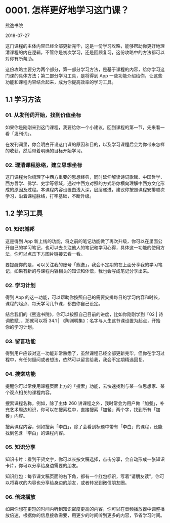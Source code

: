 # 0001. 怎样更好地学习这门课？

熊逸书院

2018-07-27

这门课程的主体内容已经全部更新完毕，这是一份学习攻略，能够帮助你更好地理清课程的内在逻辑，不管你是初次学习，还是回顾复习，这份攻略中的方法都可以对你有所帮助。

这份攻略主要分为两个部分，第一部分学习方法，是基于课程的内容，给你学习这门课的具体方法；第二部分学习工具，是将得到 App 一些功能介绍给你，让这些功能和课程内容结合起来，成为你提高效率的学习工具。

## 1.1 学习方法

### 01. 从发刊词开始，找到价值坐标

如果你是刚刚来到这门课程，我要给你一个小建议，回到课程的第一节，先来看一看「发刊词」。

在发刊词里，你会明白开设这门课的原因和目的，以及学习课程后会为你带来怎样的收获，然后带着明确的目标开始学习。

### 02. 理清课程脉络，建立思想坐标

这门课程为你梳理了中西方重要的思想经典，同时延伸解读诗词歌赋、中国哲学、西方哲学、佛学、史学等领域，通过中西方对照的方式带你横向理解中西方文化形成的原因及过程。本课程内容设置由浅入深，层层递进，建议你按照课程安排顺次学习，沿着课程脉络，打牢基础，不断升级。

## 1.2 学习工具

### 01. 知识城邦

这是得到 App 新上线的功能，将之前的笔记功能做了再次升级，你可以在里面公开自己的学习笔记，也可以去关注他人的笔记和学习心得，具体这一功能的使用方法，你可以点击下方图片链接去看一看。

要提醒你的是，可以关注我的账号「熊逸」，我会不定期的在上面分享我的学习笔记，如果有新的与课程内容相关的知识和体悟，我也会写成笔记分享出来。

### 02. 学习计划

得到 App 的这一功能，可以帮助你按照自己的需要安排每日的学习内容和时长，课程的起点、每天学习几节课，都由你自己设定。

结合我们的《熊逸书院》，你可以按照自己目前的进度，比如你刚刚学到「02 | 诗词歌赋」，那就可以将 34.1 | 《陶渊明集》：名字与人生这节课设置为起点，开始你的学习计划。

### 03. 留言功能

得到用户应该对这一功能非常熟悉了，虽然课程已经全部更新完毕，但你在学习过程中，有任何疑问或者想法，依然可以留言给我，我会不定期精选回复。

### 04. 搜索功能

提醒你可以常使用课程页面上方的「搜索」功能，去快速找到与某一位思想家、某个观点相关的课程内容。

搜索课程名称，例如，除了主体 260 讲课程之外，我时常会为用户做「加餐」，补充艺术周边知识，你可以在搜索栏中，直接搜索「加餐」两个字，找到所有「加餐」内容。

搜索课程内容，例如搜索「李白」，除了会看到标题中带有「李白」的课程，还能找到包含「李白」的课程内容。

### 05. 知识分享

知识卡片：看到干货文字，你可以长按文稿选择，点击分享，会自动形成一张知识卡片，你可以分享给身边需要的朋友。

知识红包：每节课文稿页面的右下角，都有一个红包标识，写着“请朋友读”，你可以将喜欢的内容也分享给身边的朋友，或者转发到微信朋友圈。

### 06. 倍速播放

如果你想在更短的时间内听到知识密度更高的内容，你可以在音频播放器中调整播放倍速，根据你的信息接收需要，用更少的时间听到更多的内容，节省学习时间。